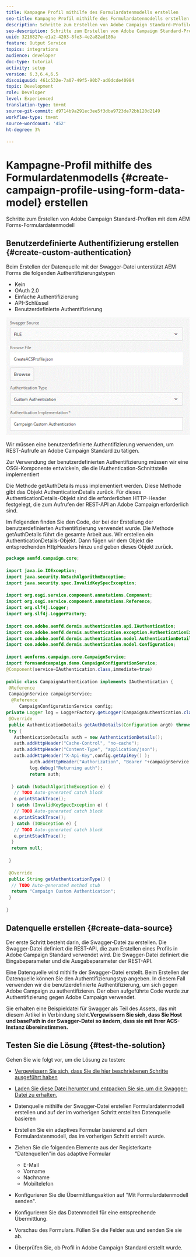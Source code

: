 ```yaml
---
title: Kampagne Profil mithilfe des Formulardatenmodells erstellen
seo-title: Kampagne Profil mithilfe des Formulardatenmodells erstellen
description: Schritte zum Erstellen von Adobe Campaign Standard-Profilen mit dem AEM Forms-Formulardatenmodell
seo-description: Schritte zum Erstellen von Adobe Campaign Standard-Profilen mit dem AEM Forms-Formulardatenmodell
uuid: 3216827e-e1a2-4203-8fe3-4e2a82ad180a
feature: Output Service
topics: integrations
audience: developer
doc-type: tutorial
activity: setup
version: 6.3,6.4,6.5
discoiquuid: 461c532e-7a07-49f5-90b7-ad0dcde40984
topic: Development
role: Developer
level: Experienced
translation-type: tm+mt
source-git-commit: d9714b9a291ec3ee5f3dba9723de72bb120d2149
workflow-type: tm+mt
source-wordcount: '452'
ht-degree: 3%

---
```



# Kampagne-Profil mithilfe des Formulardatenmodells {#create-campaign-profile-using-form-data-model} erstellen

Schritte zum Erstellen von Adobe Campaign Standard-Profilen mit dem AEM Forms-Formulardatenmodell

## Benutzerdefinierte Authentifizierung erstellen {#create-custom-authentication}

Beim Erstellen der Datenquelle mit der Swagger-Datei unterstützt AEM Forms die folgenden Authentifizierungstypen

* Kein
* OAuth 2.0
* Einfache Authentifizierung
* API-Schlüssel
* Benutzerdefinierte Authentifizierung

![campaingfdm](assets/campaignfdm.gif)

Wir müssen eine benutzerdefinierte Authentifizierung verwenden, um REST-Aufrufe an Adobe Campaign Standard zu tätigen.

Zur Verwendung der benutzerdefinierten Authentifizierung müssen wir eine OSGi-Komponente entwickeln, die die IAuthentication-Schnittstelle implementiert

Die Methode getAuthDetails muss implementiert werden. Diese Methode gibt das Objekt AuthenticationDetails zurück. Für dieses AuthenticationDetails-Objekt sind die erforderlichen HTTP-Header festgelegt, die zum Aufrufen der REST-API an Adobe Campaign erforderlich sind.

Im Folgenden finden Sie den Code, der bei der Erstellung der benutzerdefinierten Authentifizierung verwendet wurde. Die Methode getAuthDetails führt die gesamte Arbeit aus. Wir erstellen ein AuthenticationDetails-Objekt. Dann fügen wir dem Objekt die entsprechenden HttpHeaders hinzu und geben dieses Objekt zurück.

```java
package aemfd.campaign.core;

import java.io.IOException;
import java.security.NoSuchAlgorithmException;
import java.security.spec.InvalidKeySpecException;

import org.osgi.service.component.annotations.Component;
import org.osgi.service.component.annotations.Reference;
import org.slf4j.Logger;
import org.slf4j.LoggerFactory;

import com.adobe.aemfd.dermis.authentication.api.IAuthentication;
import com.adobe.aemfd.dermis.authentication.exception.AuthenticationException;
import com.adobe.aemfd.dermis.authentication.model.AuthenticationDetails;
import com.adobe.aemfd.dermis.authentication.model.Configuration;

import aemforms.campaign.core.CampaignService;
import formsandcampaign.demo.CampaignConfigurationService;
@Component(service=IAuthentication.class,immediate=true)

public class CampaignAuthentication implements IAuthentication {
 @Reference
 CampaignService campaignService;
  @Reference
     CampaignConfigurationService config;
private Logger log = LoggerFactory.getLogger(CampaignAuthentication.class);
 @Override
 public AuthenticationDetails getAuthDetails(Configuration arg0) throws AuthenticationException {
 try {
   AuthenticationDetails auth = new AuthenticationDetails();
   auth.addHttpHeader("Cache-Control", "no-cache");
   auth.addHttpHeader("Content-Type", "application/json");
   auth.addHttpHeader("X-Api-Key",config.getApiKey() );
         auth.addHttpHeader("Authorization", "Bearer "+campaignService.getAccessToken());
         log.debug("Returning auth");
         return auth;
   
  } catch (NoSuchAlgorithmException e) {
   // TODO Auto-generated catch block
   e.printStackTrace();
  } catch (InvalidKeySpecException e) {
   // TODO Auto-generated catch block
   e.printStackTrace();
  } catch (IOException e) {
   // TODO Auto-generated catch block
   e.printStackTrace();
  }
  return null;
  
 }

 @Override
 public String getAuthenticationType() {
  // TODO Auto-generated method stub
  return "Campaign Custom Authentication";
 }

}
```

## Datenquelle erstellen {#create-data-source}

Der erste Schritt besteht darin, die Swagger-Datei zu erstellen. Die Swagger-Datei definiert die REST-API, die zum Erstellen eines Profils in Adobe Campaign Standard verwendet wird. Die Swagger-Datei definiert die Eingabeparameter und die Ausgabeparameter der REST-API.

Eine Datenquelle wird mithilfe der Swagger-Datei erstellt. Beim Erstellen der Datenquelle können Sie den Authentifizierungstyp angeben. In diesem Fall verwenden wir die benutzerdefinierte Authentifizierung, um sich gegen Adobe Campaign zu authentifizieren. Der oben aufgeführte Code wurde zur Authentifizierung gegen Adobe Campaign verwendet.

Sie erhalten eine Beispieldatei für Swagger als Teil des Assets, das mit diesem Artikel in Verbindung steht.**Vergewissern Sie sich, dass Sie Host und basePath in der Swagger-Datei so ändern, dass sie mit Ihrer ACS-Instanz übereinstimmen.**

## Testen Sie die Lösung {#test-the-solution}

Gehen Sie wie folgt vor, um die Lösung zu testen:
* [Vergewissern Sie sich, dass Sie die hier beschriebenen Schritte ausgeführt haben](aem-forms-with-campaign-standard-getting-started-tutorial.md)
* [Laden Sie diese Datei herunter und entpacken Sie sie, um die Swagger-Datei zu erhalten.](assets/create-acs-profile-swagger-file.zip)
* Datenquelle mithilfe der Swagger-Datei erstellen
Formulardatenmodell erstellen und auf der im vorherigen Schritt erstellten Datenquelle basieren
* Erstellen Sie ein adaptives Formular basierend auf dem Formulardatenmodell, das im vorherigen Schritt erstellt wurde.
* Ziehen Sie die folgenden Elemente aus der Registerkarte &quot;Datenquellen&quot;in das adaptive Formular

   * E-Mail
   * Vorname
   * Nachname
   * Mobiltelefon

* Konfigurieren Sie die Übermittlungsaktion auf &quot;Mit Formulardatenmodell senden&quot;.
* Konfigurieren Sie das Datenmodell für eine entsprechende Übermittlung.
* Vorschau des Formulars. Füllen Sie die Felder aus und senden Sie sie ab.
* Überprüfen Sie, ob Profil in Adobe Campaign Standard erstellt wurde.
